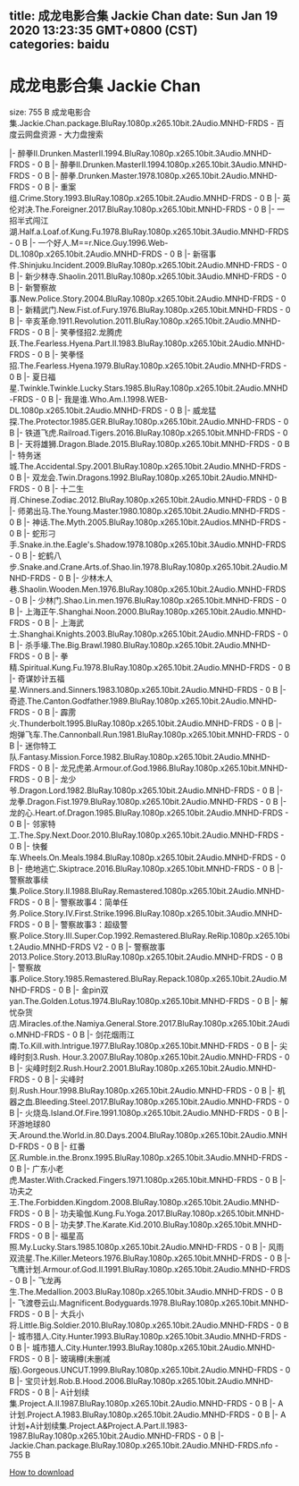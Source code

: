 
title: 成龙电影合集 Jackie Chan
date: Sun Jan 19 2020 13:23:35 GMT+0800 (CST)    
categories: baidu
---

# 成龙电影合集 Jackie Chan
size: 755 B
 成龙电影合集.Jackie.Chan.package.BluRay.1080p.x265.10bit.2Audio.MNHD-FRDS - 百度云网盘资源 - 大力盘搜索
 
|- 醉拳II.Drunken.MasterII.1994.BluRay.1080p.x265.10bit.3Audio.MNHD-FRDS - 0 B
|- 醉拳II.Drunken.MasterII.1994.1080p.x265.10bit.3Audio.MNHD-FRDS - 0 B
|- 醉拳.Drunken.Master.1978.1080p.x265.10bit.2Audio.MNHD-FRDS - 0 B
|- 重案组.Crime.Story.1993.BluRay.1080p.x265.10bit.2Audio.MNHD-FRDS - 0 B
|- 英伦对决.The.Foreigner.2017.BluRay.1080p.x265.10bit.MNHD-FRDS - 0 B
|- 一招半式闯江湖.Half.a.Loaf.of.Kung.Fu.1978.BluRay.1080p.x265.10bit.3Audio.MNHD-FRDS - 0 B
|- 一个好人.M==r.Nice.Guy.1996.Web-DL.1080p.x265.10bit.2Audio.MNHD-FRDS - 0 B
|- 新宿事件.Shinjuku.Incident.2009.BluRay.1080p.x265.10bit.2Audio.MNHD-FRDS - 0 B
|- 新少林寺.Shaolin.2011.BluRay.1080p.x265.10bit.3Audio.MNHD-FRDS - 0 B
|- 新警察故事.New.Police.Story.2004.BluRay.1080p.x265.10bit.2Audio.MNHD-FRDS - 0 B
|- 新精武门.New.Fist.of.Fury.1976.BluRay.1080p.x265.10bit.MNHD-FRDS - 0 B
|- 辛亥革命.1911.Revolution.2011.BluRay.1080p.x265.10bit.2Audio.MNHD-FRDS - 0 B
|- 笑拳怪招2.龙腾虎跃.The.Fearless.Hyena.Part.II.1983.BluRay.1080p.x265.10bit.2Audio.MNHD-FRDS - 0 B
|- 笑拳怪招.The.Fearless.Hyena.1979.BluRay.1080p.x265.10bit.2Audio.MNHD-FRDS - 0 B
|- 夏日福星.Twinkle.Twinkle.Lucky.Stars.1985.BluRay.1080p.x265.10bit.2Audio.MNHD-FRDS - 0 B
|- 我是谁.Who.Am.I.1998.WEB-DL.1080p.x265.10bit.2Audio.MNHD-FRDS - 0 B
|- 威龙猛探.The.Protector.1985.GER.BluRay.1080p.x265.10bit.2Audio.MNHD-FRDS - 0 B
|- 铁道飞虎.Railroad.Tigers.2016.BluRay.1080p.x265.10bit.MNHD-FRDS - 0 B
|- 天将雄狮.Dragon.Blade.2015.BluRay.1080p.x265.10bit.MNHD-FRDS - 0 B
|- 特务迷城.The.Accidental.Spy.2001.BluRay.1080p.x265.10bit.2Audio.MNHD-FRDS - 0 B
|- 双龙会.Twin.Dragons.1992.BluRay.1080p.x265.10bit.2Audio.MNHD-FRDS - 0 B
|- 十二生肖.Chinese.Zodiac.2012.BluRay.1080p.x265.10bit.2Audio.MNHD-FRDS - 0 B
|- 师弟出马.The.Young.Master.1980.1080p.x265.10bit.2Audio.MNHD-FRDS - 0 B
|- 神话.The.Myth.2005.BluRay.1080p.x265.10bit.2Audios.MNHD-FRDS - 0 B
|- 蛇形刁手.Snake.in.the.Eagle's.Shadow.1978.1080p.x265.10bit.3Audio.MNHD-FRDS - 0 B
|- 蛇鹤八步.Snake.and.Crane.Arts.of.Shao.lin.1978.BluRay.1080p.x265.10bit.2Audio.MNHD-FRDS - 0 B
|- 少林木人巷.Shaolin.Wooden.Men.1976.BluRay.1080p.x265.10bit.2Audio.MNHD-FRDS - 0 B
|- 少林门.Shao.Lin.men.1976.BluRay.1080p.x265.10bit.MNHD-FRDS - 0 B
|- 上海正午.Shanghai.Noon.2000.BluRay.1080p.x265.10bit.2Audio.MNHD-FRDS - 0 B
|- 上海武士.Shanghai.Knights.2003.BluRay.1080p.x265.10bit.2Audio.MNHD-FRDS - 0 B
|- 杀手壕.The.Big.Brawl.1980.BluRay.1080p.x265.10bit.2Audio.MNHD-FRDS - 0 B
|- 拳精.Spiritual.Kung.Fu.1978.BluRay.1080p.x265.10bit.2Audio.MNHD-FRDS - 0 B
|- 奇谋妙计五福星.Winners.and.Sinners.1983.1080p.x265.10bit.2Audio.MNHD-FRDS - 0 B
|- 奇迹.The.Canton.Godfather.1989.BluRay.1080p.x265.10bit.2Audio.MNHD-FRDS - 0 B
|- 霹雳火.Thunderbolt.1995.BluRay.1080p.x265.10bit.2Audio.MNHD-FRDS - 0 B
|- 炮弹飞车.The.Cannonball.Run.1981.BluRay.1080p.x265.10bit.MNHD-FRDS - 0 B
|- 迷你特工队.Fantasy.Mission.Force.1982.BluRay.1080p.x265.10bit.2Audio.MNHD-FRDS - 0 B
|- 龙兄虎弟.Armour.of.God.1986.BluRay.1080p.x265.10bit.MNHD-FRDS - 0 B
|- 龙少爷.Dragon.Lord.1982.BluRay.1080p.x265.10bit.2Audio.MNHD-FRDS - 0 B
|- 龙拳.Dragon.Fist.1979.BluRay.1080p.x265.10bit.2Audio.MNHD-FRDS - 0 B
|- 龙的心.Heart.of.Dragon.1985.BluRay.1080p.x265.10bit.2Audio.MNHD-FRDS - 0 B
|- 邻家特工.The.Spy.Next.Door.2010.BluRay.1080p.x265.10bit.2Audio.MNHD-FRDS - 0 B
|- 快餐车.Wheels.On.Meals.1984.BluRay.1080p.x265.10bit.2Audio.MNHD-FRDS - 0 B
|- 绝地逃亡.Skiptrace.2016.BluRay.1080p.x265.10bit.MNHD-FRDS - 0 B
|- 警察故事续集.Police.Story.Ⅱ.1988.BluRay.Remastered.1080p.x265.10bit.2Audio.MNHD-FRDS - 0 B
|- 警察故事4：简单任务.Police.Story.IV.First.Strike.1996.BluRay.1080p.x265.10bit.3Audio.MNHD-FRDS - 0 B
|- 警察故事3：超级警察.Police.Story.III.Super.Cop.1992.Remastered.BluRay.ReRip.1080p.x265.10bit.2Audio.MNHD-FRDS V2 - 0 B
|- 警察故事2013.Police.Story.2013.BluRay.1080p.x265.10bit.2Audio.MNHD-FRDS - 0 B
|- 警察故事.Police.Story.1985.Remastered.BluRay.Repack.1080p.x265.10bit.2Audio.MNHD-FRDS - 0 B
|- 金pin双yan.The.Golden.Lotus.1974.BluRay.1080p.x265.10bit.MNHD-FRDS - 0 B
|- 解忧杂货店.Miracles.of.the.Namiya.General.Store.2017.BluRay.1080p.x265.10bit.2Audio.MNHD-FRDS - 0 B
|- 剑花烟雨江南.To.Kill.with.Intrigue.1977.BluRay.1080p.x265.10bit.MNHD-FRDS - 0 B
|- 尖峰时刻3.Rush. Hour.3.2007.BluRay.1080p.x265.10bit.2Audio.MNHD-FRDS - 0 B
|- 尖峰时刻2.Rush.Hour2.2001.BluRay.1080p.x265.10bit.2Audio.MNHD-FRDS - 0 B
|- 尖峰时刻.Rush.Hour.1998.BluRay.1080p.x265.10bit.2Audio.MNHD-FRDS - 0 B
|- 机器之血.Bleeding.Steel.2017.BluRay.1080p.x265.10bit.2Audio.MNHD-FRDS - 0 B
|- 火烧岛.Island.Of.Fire.1991.1080p.x265.10bit.2Audio.MNHD-FRDS - 0 B
|- 环游地球80天.Around.the.World.in.80.Days.2004.BluRay.1080p.x265.10bit.2Audio.MNHD-FRDS - 0 B
|- 红番区.Rumble.in.the.Bronx.1995.BluRay.1080p.x265.10bit.3Audio.MNHD-FRDS - 0 B
|- 广东小老虎.Master.With.Cracked.Fingers.1971.1080p.x265.10bit.MNHD-FRDS - 0 B
|- 功夫之王.The.Forbidden.Kingdom.2008.BluRay.1080p.x265.10bit.2Audio.MNHD-FRDS - 0 B
|- 功夫瑜伽.Kung.Fu.Yoga.2017.BluRay.1080p.x265.10bit.MNHD-FRDS - 0 B
|- 功夫梦.The.Karate.Kid.2010.BluRay.1080p.x265.10bit.MNHD-FRDS - 0 B
|- 福星高照.My.Lucky.Stars.1985.1080p.x265.10bit.2Audio.MNHD-FRDS - 0 B
|- 风雨双流星.The.Killer.Meteors.1976.BluRay.1080p.x265.10bit.MNHD-FRDS - 0 B
|- 飞鹰计划.Armour.of.God.II.1991.BluRay.1080p.x265.10bit.2Audio.MNHD-FRDS - 0 B
|- 飞龙再生.The.Medallion.2003.BluRay.1080p.x265.10bit.3Audio.MNHD-FRDS - 0 B
|- 飞渡卷云山.Magnificent.Bodyguards.1978.BluRay.1080p.x265.10bit.MNHD-FRDS - 0 B
|- 大兵小将.Little.Big.Soldier.2010.BluRay.1080p.x265.10bit.2Audio.MNHD-FRDS - 0 B
|- 城市猎人.City.Hunter.1993.BluRay.1080p.x265.10bit.3Audio.MNHD-FRDS - 0 B
|- 城市猎人.City.Hunter.1993.BluRay.1080p.x265.10bit.2Audio.MNHD-FRDS - 0 B
|- 玻璃樽(未删减版).Gorgeous.UNCUT.1999.BluRay.1080p.x265.10bit.2Audio.MNHD-FRDS - 0 B
|- 宝贝计划.Rob.B.Hood.2006.BluRay.1080p.x265.10bit.2Audio.MNHD-FRDS - 0 B
|- A计划续集.Project.A.II.1987.BluRay.1080p.x265.10bit.2Audio.MNHD-FRDS - 0 B
|- A计划.Project.A.1983.BluRay.1080p.x265.10bit.2Audio.MNHD-FRDS - 0 B
|- A计划+A计划续集.Project.A&Project.A.Part.II.1983-1987.BluRay.1080p.x265.10bit.2Audio.MNHD-FRDS - 0 B
|- Jackie.Chan.package.BluRay.1080p.x265.10bit.2Audio.MNHD-FRDS.nfo - 755 B

[How to download](https://bpcam.bemobtrk.com/go/2ceec3aa-1ca2-46d6-b9ff-aaa5c184517c?jno=871)